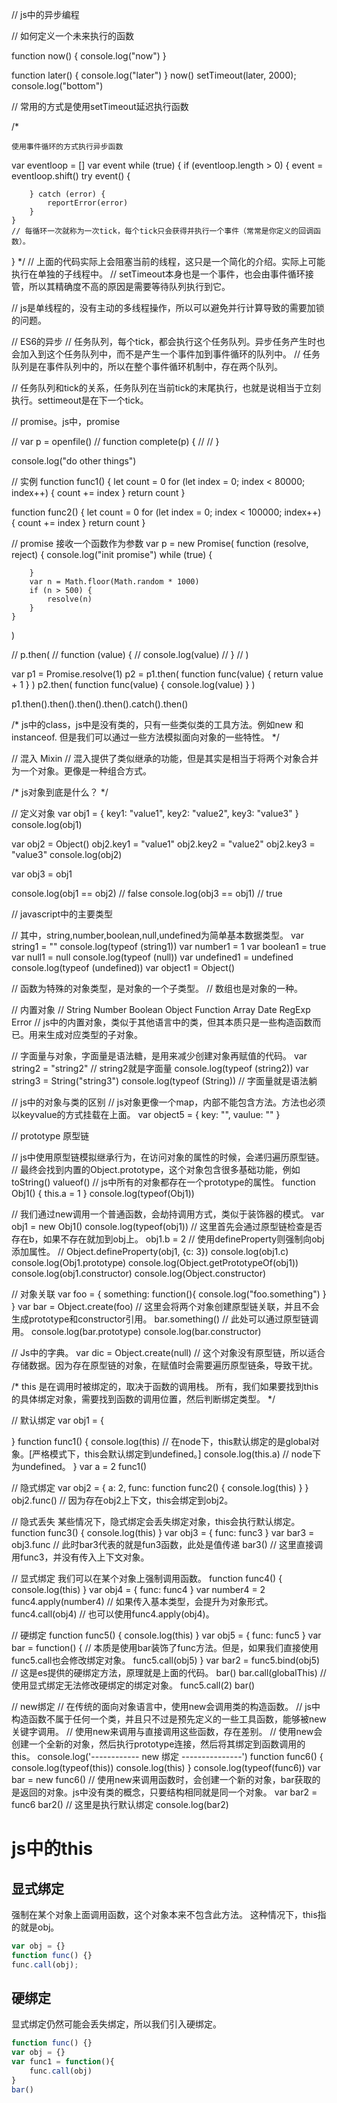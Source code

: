 // js中的异步编程

// 如何定义一个未来执行的函数

function now() {
    console.log("now")
}

function later() {
    console.log("later")
}
now()
setTimeout(later, 2000);
console.log("bottom")

// 常用的方式是使用setTimeout延迟执行函数

/*

    使用事件循环的方式执行异步函数

var eventloop = []
var event
while (true) {
    if (eventloop.length > 0) {
        event = eventloop.shift()
        try event() {

        } catch (error) {
            reportError(error)
        }
    }
    // 每循环一次就称为一次tick，每个tick只会获得并执行一个事件（常常是你定义的回调函数）。
}
*/
// 上面的代码实际上会阻塞当前的线程，这只是一个简化的介绍。实际上可能执行在单独的子线程中。
// setTimeout本身也是一个事件，也会由事件循环接管，所以其精确度不高的原因是需要等待队列执行到它。


// js是单线程的，没有主动的多线程操作，所以可以避免并行计算导致的需要加锁的问题。









// ES6的异步
// 任务队列，每个tick，都会执行这个任务队列。异步任务产生时也会加入到这个任务队列中，而不是产生一个事件加到事件循环的队列中。
// 任务队列是在事件队列中的，所以在整个事件循环机制中，存在两个队列。

// 任务队列和tick的关系，任务队列在当前tick的末尾执行，也就是说相当于立刻执行。settimeout是在下一个tick。


// promise。js中，promise

// var p = openfile()
// function complete(p) {
    //
// }

console.log("do other things")


// 实例
function func1() {
    let count = 0
    for (let index = 0; index < 80000; index++) {
        count += index
    }
    return count
}

function func2() {
    let count = 0
    for (let index = 0; index < 100000; index++) {
        count += index
    }
    return count
}

// promise 接收一个函数作为参数
var p = new Promise(
    function (resolve, reject) {
        console.log("init promise")
        while (true) {
            
        }
        var n = Math.floor(Math.random * 1000)
        if (n > 500) {
            resolve(n)
        }
    }
)

// p.then(
//     function (value) {
//         console.log(value)
//     }
// )


var p1 = Promise.resolve(1)
p2 = p1.then(
    function func(value) {
        return value + 1
    }
)
p2.then(
    function func(value) {
        console.log(value)
    }
)

p1.then().then().then().then().catch().then()



/*
    js中的class，js中是没有类的，只有一些类似类的工具方法。例如new 和 instanceof.
    但是我们可以通过一些方法模拟面向对象的一些特性。
*/


// 混入 Mixin
// 混入提供了类似继承的功能，但是其实是相当于将两个对象合并为一个对象。更像是一种组合方式。


/*
    js对象到底是什么？
*/

// 定义对象
var obj1 = {
    key1: "value1",
    key2: "value2",
    key3: "value3"
}
console.log(obj1)

var obj2 = Object()
obj2.key1 = "value1"
obj2.key2 = "value2"
obj2.key3 = "value3"
console.log(obj2)

var obj3 = obj1

console.log(obj1 == obj2) // false
console.log(obj3 == obj1) // true

// javascript中的主要类型

// 其中，string,number,boolean,null,undefined为简单基本数据类型。
var string1 = ""
console.log(typeof (string1))
var number1 = 1
var boolean1 = true
var null1 = null
console.log(typeof (null))
var undefined1 = undefined
console.log(typeof (undefined))
var object1 = Object()

// 函数为特殊的对象类型，是对象的一个子类型。
// 数组也是对象的一种。


// 内置对象
// String Number Boolean Object Function Array Date RegExp Error
// js中的内置对象，类似于其他语言中的类，但其本质只是一些构造函数而已。用来生成对应类型的子对象。

// 字面量与对象，字面量是语法糖，是用来减少创建对象再赋值的代码。
var string2 = "string2" // string2就是字面量
console.log(typeof (string2))
var string3 = String("string3")
console.log(typeof (String)) // 字面量就是语法躺


// js中的对象与类的区别
// js对象更像一个map，内部不能包含方法。方法也必须以keyvalue的方式挂载在上面。
var object5 = {
    key: "",
    vaulue: ""
}

// prototype 原型链

// js中使用原型链模拟继承行为，在访问对象的属性的时候，会递归遍历原型链。
// 最终会找到内置的Object.prototype，这个对象包含很多基础功能，例如toString() valueof()
// js中所有的对象都存在一个prototype的属性。
function Obj1() {
    this.a = 1
}
console.log(typeof(Obj1))

// 我们通过new调用一个普通函数，会劫持调用方式，类似于装饰器的模式。
var obj1 = new Obj1()
console.log(typeof(obj1))
// 这里首先会通过原型链检查是否存在b，如果不存在就加到obj上。
obj1.b = 2
// 使用defineProperty则强制向obj添加属性。
// Object.defineProperty(obj1, {c: 3})
console.log(obj1.c)
console.log(Obj1.prototype)
console.log(Object.getPrototypeOf(obj1))
console.log(obj1.constructor)
console.log(Object.constructor)


// 对象关联
var foo = {
    something: function(){
        console.log("foo.something")
    }
}
var bar = Object.create(foo) // 这里会将两个对象创建原型链关联，并且不会生成prototype和constructor引用。
bar.something() // 此处可以通过原型链调用。
console.log(bar.prototype)
console.log(bar.constructor)

// Js中的字典。
var dic = Object.create(null) // 这个对象没有原型链，所以适合存储数据。因为存在原型链的对象，在赋值时会需要遍历原型链条，导致干扰。



/*
    this 是在调用时被绑定的，取决于函数的调用栈。
    所有，我们如果要找到this的具体绑定对象，需要找到函数的调用位置，然后判断绑定类型。
*/


// 默认绑定
var obj1 = {

}
function func1() {
    console.log(this) // 在node下，this默认绑定的是global对象。[严格模式下，this会默认绑定到undefined。]
    console.log(this.a) // node下为undefined。
}
var a = 2
func1()

// 隐式绑定
var obj2 = {
    a: 2,
    func: function func2() {
        console.log(this)
    }
}
obj2.func() // 因为存在obj2上下文，this会绑定到obj2。

// 隐式丢失 某些情况下，隐式绑定会丢失绑定对象，this会执行默认绑定。
function func3() {
    console.log(this)
}
var obj3 = {
    func: func3
}
var bar3 = obj3.func // 此时bar3代表的就是fun3函数，此处是值传递
bar3() // 这里直接调用func3，并没有传入上下文对象。

// 显式绑定 我们可以在某个对象上强制调用函数。
function func4() {
    console.log(this)
}
var obj4 = {
    func: func4
}
var number4 = 2
func4.apply(number4) // 如果传入基本类型，会提升为对象形式。
func4.call(obj4) // 也可以使用func4.apply(obj4)。

// 硬绑定
function func5() {
    console.log(this)
}
var obj5 = {
    func: func5
}
var bar = function() { // 本质是使用bar装饰了func方法。但是，如果我们直接使用func5.call也会修改绑定对象。
    func5.call(obj5)
}
var bar2 = func5.bind(obj5) // 这是es提供的硬绑定方法，原理就是上面的代码。
bar()
bar.call(globalThis) // 使用显式绑定无法修改硬绑定的绑定对象。
func5.call(2)
bar()

// new绑定
// 在传统的面向对象语言中，使用new会调用类的构造函数。
// js中构造函数不属于任何一个类，并且只不过是预先定义的一些工具函数，能够被new关键字调用。
// 使用new来调用与直接调用这些函数，存在差别。
// 使用new会创建一个全新的对象，然后执行prototype连接，然后将其绑定到函数调用的this。
console.log('------------ new 绑定 ---------------')
function func6() {
    console.log(typeof(this))
    console.log(this)
}
console.log(typeof(func6))
var bar = new func6() // 使用new来调用函数时，会创建一个新的对象，bar获取的是返回的对象。js中没有类的概念，只要结构相同就是同一个对象。
var bar2 = func6
bar2() // 这里是执行默认绑定
console.log(bar2)

# js中的this

## 显式绑定
强制在某个对象上面调用函数，这个对象本来不包含此方法。
这种情况下，this指的就是obj。
```javascript
var obj = {}
function func() {}
func.call(obj);
```
## 硬绑定
显式绑定仍然可能会丢失绑定，所以我们引入硬绑定。
```javascript
function func() {}
var obj = {}
var func1 = function(){
    func.call(obj)
}
bar()
```


